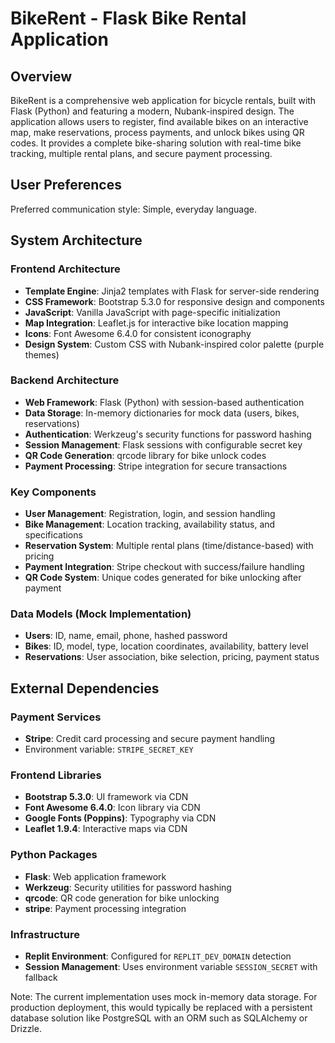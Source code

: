 # BikeRent - Flask Bike Rental Application

## Overview

BikeRent is a comprehensive web application for bicycle rentals, built with Flask (Python) and featuring a modern, Nubank-inspired design. The application allows users to register, find available bikes on an interactive map, make reservations, process payments, and unlock bikes using QR codes. It provides a complete bike-sharing solution with real-time bike tracking, multiple rental plans, and secure payment processing.

## User Preferences

Preferred communication style: Simple, everyday language.

## System Architecture

### Frontend Architecture
- **Template Engine**: Jinja2 templates with Flask for server-side rendering
- **CSS Framework**: Bootstrap 5.3.0 for responsive design and components
- **JavaScript**: Vanilla JavaScript with page-specific initialization
- **Map Integration**: Leaflet.js for interactive bike location mapping
- **Icons**: Font Awesome 6.4.0 for consistent iconography
- **Design System**: Custom CSS with Nubank-inspired color palette (purple themes)

### Backend Architecture
- **Web Framework**: Flask (Python) with session-based authentication
- **Data Storage**: In-memory dictionaries for mock data (users, bikes, reservations)
- **Authentication**: Werkzeug's security functions for password hashing
- **Session Management**: Flask sessions with configurable secret key
- **QR Code Generation**: qrcode library for bike unlock codes
- **Payment Processing**: Stripe integration for secure transactions

### Key Components
- **User Management**: Registration, login, and session handling
- **Bike Management**: Location tracking, availability status, and specifications
- **Reservation System**: Multiple rental plans (time/distance-based) with pricing
- **Payment Integration**: Stripe checkout with success/failure handling
- **QR Code System**: Unique codes generated for bike unlocking after payment

### Data Models (Mock Implementation)
- **Users**: ID, name, email, phone, hashed password
- **Bikes**: ID, model, type, location coordinates, availability, battery level
- **Reservations**: User association, bike selection, pricing, payment status

## External Dependencies

### Payment Services
- **Stripe**: Credit card processing and secure payment handling
- Environment variable: `STRIPE_SECRET_KEY`

### Frontend Libraries
- **Bootstrap 5.3.0**: UI framework via CDN
- **Font Awesome 6.4.0**: Icon library via CDN
- **Google Fonts (Poppins)**: Typography via CDN
- **Leaflet 1.9.4**: Interactive maps via CDN

### Python Packages
- **Flask**: Web application framework
- **Werkzeug**: Security utilities for password hashing
- **qrcode**: QR code generation for bike unlocking
- **stripe**: Payment processing integration

### Infrastructure
- **Replit Environment**: Configured for `REPLIT_DEV_DOMAIN` detection
- **Session Management**: Uses environment variable `SESSION_SECRET` with fallback

Note: The current implementation uses mock in-memory data storage. For production deployment, this would typically be replaced with a persistent database solution like PostgreSQL with an ORM such as SQLAlchemy or Drizzle.